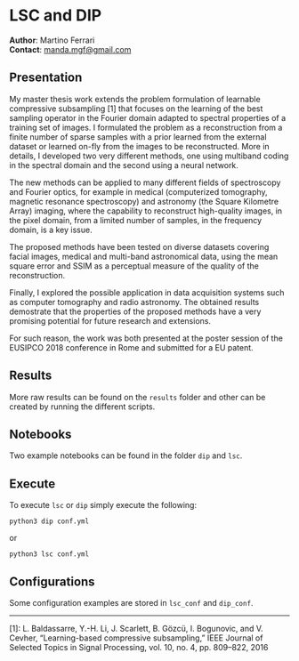 # LSC and DIP

**Author**: Martino Ferrari   
**Contact**: manda.mgf@gmail.com

## Presentation

My master thesis work extends the problem formulation of learnable compressive subsampling [1] that focuses on the learning of the best sampling operator in the Fourier domain adapted to spectral properties of a training set of images. I formulated the problem as a reconstruction from a finite number of sparse samples with a prior learned from the external dataset or learned on-fly from the images to be reconstructed. More in 
details, I developed two very different methods, one using multiband coding in the spectral domain and the second using a neural network. 

The new methods can be applied to many different fields of spectroscopy and Fourier optics, for example in medical (computerized tomography, magnetic resonance spectroscopy) and astronomy (the Square Kilometre Array) imaging, where the capability to reconstruct high-quality images, in the pixel domain, from a limited number of samples, in the frequency domain, is a key issue. 

The proposed methods have been tested on diverse datasets covering facial images, medical and multi-band astronomical data, using the mean square error and SSIM as a perceptual measure of the quality of the reconstruction. 

Finally, I explored the possible application in data acquisition systems such as computer tomography and radio astronomy. The obtained results demostrate that the properties of the proposed methods have a very promising potential for future research and extensions. 

For such reason, the work was both presented at the poster session of the EUSIPCO 2018 conference in Rome and submitted for a EU patent. 

## Results

More raw results can be found on the `results` folder and other can be created by running the different scripts.


## Notebooks

Two example notebooks can be found in the folder `dip` and `lsc`.

## Execute

To execute `lsc` or `dip` simply execute the following:
```
python3 dip conf.yml
```
or 
```
python3 lsc conf.yml
```

## Configurations

Some configuration examples are stored in `lsc_conf` and `dip_conf`.

----
[1]: L. Baldassarre, Y.-H. Li, J. Scarlett, B. Gözcü, I. Bogunovic, and V. 
Cevher, “Learning-based compressive subsampling,” IEEE Journal of Selected 
Topics in Signal Processing, vol. 10, no. 4, pp. 809–822, 2016
